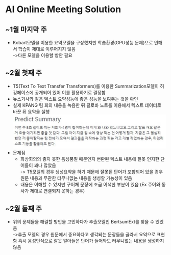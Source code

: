 # AI Online Meeting Solution

## ~1월 마지막 주
- Kobart모델을 이용한 요약모델을 구상했지만 학습환경(GPU성능 문제)으로 인해서 학습이 제대로 이루어지지 않음  
	->다른 모델을 이용할 방안 필요
	
## ~2월 첫째 주
- T5(Text To Text Transfer Transformers)를 이용한 Summarization모델이 허깅페이스에 공개되어 있어 이를 활용하기로 결정함
- 뉴스기사와 같은 텍스트 요약성능에 좋은 성능을 보여주는 것을 확인
- 실제 KPANG 팀 회의 내용을 녹음한 뒤 클로바 노트를 이용해서 텍스트 데이터로 바꾼 뒤 요약을 실행
![team_t5](./img/team_t5.jpg)
- 문제점
	- 화상회의의 좋지 못한 음성품질 때문인지 변환된 텍스트 내용에 잘못 인지한 단어들이 꽤나 많았음  
	-> T5모델의 경우 생성요약을 하기 때문에 잘못된 단어가 포함되어 있을 경우 원문 내용과 무관한 터무니없는 내용을 생성할 가능성이 있음
	- 내용은 이해할 수 있지만 구어체 문장에 조금 어색한 부분이 있음 (Ex 주어와 동사가 제대로 연결되지 못하는 경우)

## ~2월 둘째 주
- 위의 문제들을 해결할 방안을 고민하다가 추출모델인 BertsumExt를 찾을 수 있었음  
 ->추출 모델의 경우 원문에서 중요하다고 생각되는 문장들을 골라서 요약으로 표현함 혹시 음성인식으로 잘못 알아들은 단어가 들어와도 터무니없는 내용을 생성하지 않음